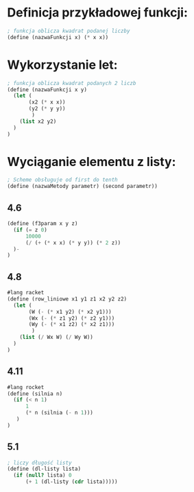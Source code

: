 # Definicja przykładowej funkcji:
```Scheme
; funkcja oblicza kwadrat podanej liczby
(define (nazwaFunkcji x) (* x x))
```
# Wykorzystanie let:
```Scheme
; funkcja oblicza kwadrat podanych 2 liczb
(define (nazwaFunkcji x y)
  (let (
       (x2 (* x x))
       (y2 (* y y))
        )
    (list x2 y2)
  )
)
```
# Wyciąganie elementu z listy:
```Scheme
; Scheme obsługuje od first do tenth
(define (nazwaMetody parametr) (second parametr))
```

## 4.6
```Scheme
(define (f3param x y z)
  (if (= z 0)
      10000
      (/ (+ (* x x) (* y y)) (* 2 z))
  )-
)
```
## 4.8
```Scheme
#lang racket
(define (row_liniowe x1 y1 z1 x2 y2 z2)
  (let (
       (W (- (* x1 y2) (* x2 y1)))
       (Wx (- (* z1 y2) (* z2 y1)))
       (Wy (- (* x1 z2) (* x2 z1)))
        )
    (list (/ Wx W) (/ Wy W))
  )
)
```
## 4.11
```Scheme
#lang rocket
(define (silnia n)
  (if (< n 1)
      1
      (* n (silnia (- n 1)))
   )
)
```
## 5.1
```Scheme
; liczy długość listy
(define (dl-listy lista)
  (if (null? lista) 0
      (+ 1 (dl-listy (cdr lista)))))
```